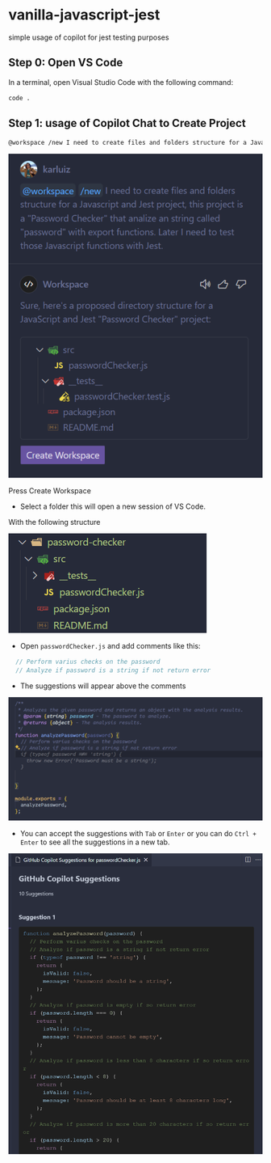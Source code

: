 # vanilla-javascript-jest

simple usage of copilot for jest testing purposes

## Step 0: Open VS Code

In a terminal, open Visual Studio Code with the following command:

```bash
code .
```

## Step 1: usage of Copilot Chat to Create Project

```bash
@workspace /new I need to create files and folders structure for a Javascript and Jest project, this project is a "Password Checker" that analize an string called "password" with export functions. Later I need to test those Javascript functions with Jest.
```

![Chat Response](assets/image.png)

Press Create Workspace

- Select a folder this will open a new session of VS Code.

With the following structure

![Project Structure](assets/image2.png)

- Open `passwordChecker.js` and add comments like this:

```javascript
  // Perform varius checks on the password
  // Analyze if password is a string if not return error
```

- The suggestions will appear above the comments

![Suggestions](assets/image3.png)

- You can accept the suggestions with `Tab` or `Enter` or you can do `Ctrl + Enter` to see all the suggestions in a new tab.

![All suggestions](assets/image4.png)

